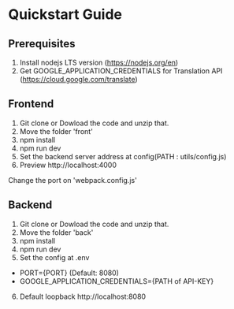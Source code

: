 # Quickstart Guide

## Prerequisites

1. Install nodejs LTS version (https://nodejs.org/en)
2. Get GOOGLE_APPLICATION_CREDENTIALS for Translation API (https://cloud.google.com/translate)

## Frontend

1. Git clone or Dowload the code and unzip that.
2. Move the folder 'front'
3. npm install
4. npm run dev
5. Set the backend server address at config(PATH : utils/config.js)
6. Preview http://localhost:4000

Change the port on 'webpack.config.js'

## Backend

1. Git clone or Dowload the code and unzip that.
2. Move the folder 'back'
3. npm install
4. npm run dev
5. Set the config at .env
- PORT={PORT} (Default: 8080)
- GOOGLE_APPLICATION_CREDENTIALS={PATH of API-KEY}
6. Default loopback http://localhost:8080

